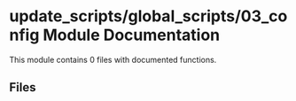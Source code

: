 # update_scripts/global_scripts/03_config Module Documentation

This module contains 0 files with documented functions.

## Files
